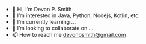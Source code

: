 - 👋 Hi, I’m Devon P. Smith
- 👀 I’m interested in Java, Python, Nodejs, Kotlin, etc.
- 🌱 I’m currently learning ...
- 💞️ I’m looking to collaborate on ...
- 📫 How to reach me devonpsmith@gmail.com
<!---
drspintoo/drspintoo is a ✨ special ✨ repository because its `README.md` (this file) appears on your GitHub profile.
You can click the Preview link to take a look at your changes.
--->
